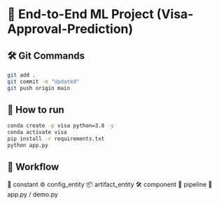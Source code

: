 # 🌟 End-to-End ML Project (Visa-Approval-Prediction)

## 🛠️ Git Commands
```bash
git add .
git commit -m "Updated"
git push origin main
```

## 🚀 How to run
```bash
conda create -p visa python=3.8 -y
conda activate visa
pip install -r requirements.txt
python app.py
```

## 🔄 Workflow
📝 constant
⚙️ config_entity
📦 artifact_entity
🛠️ component
🔗 pipeline
🚀 app.py / demo.py
